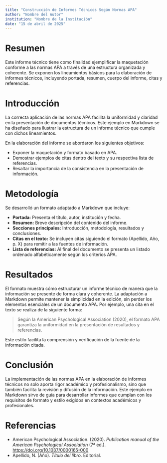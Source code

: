 ```yaml
---
title: "Construcción de Informes Técnicos Según Normas APA"
author: "Nombre del Autor"
institution: "Nombre de la Institución"
date: "15 de abril de 2025"
---
```


# Resumen

Este informe técnico tiene como finalidad ejemplificar la maquetación conforme a las normas APA a través de una estructura organizada y coherente. Se exponen los lineamientos básicos para la elaboración de informes técnicos, incluyendo portada, resumen, cuerpo del informe, citas y referencias.

# Introducción

La correcta aplicación de las normas APA facilita la uniformidad y claridad en la presentación de documentos técnicos. Este ejemplo en Markdown se ha diseñado para ilustrar la estructura de un informe técnico que cumple con dichos lineamientos.

En la elaboración del informe se abordaron los siguientes objetivos:
- Exponer la maquetación y formato basado en APA.
- Demostrar ejemplos de citas dentro del texto y su respectiva lista de referencias.
- Resaltar la importancia de la consistencia en la presentación de información.

# Metodología

Se desarrolló un formato adaptado a Markdown que incluye:

- **Portada:** Presenta el título, autor, institución y fecha.
- **Resumen:** Breve descripción del contenido del informe.
- **Secciones principales:** Introducción, metodología, resultados y conclusiones.
- **Citas en el texto:** Se incluyen citas siguiendo el formato (Apellido, Año, p. X) para remitir a las fuentes de información.
- **Lista de referencias:** Al final del documento se presenta un listado ordenado alfabéticamente según los criterios APA.

# Resultados

El formato muestra cómo estructurar un informe técnico de manera que la información se presente de forma clara y coherente. La adaptación a Markdown permite mantener la simplicidad en la edición, sin perder los elementos esenciales de un documento APA. Por ejemplo, una cita en el texto se realiza de la siguiente forma:

> Según la American Psychological Association (2020), el formato APA garantiza la uniformidad en la presentación de resultados y referencias.

Este estilo facilita la comprensión y verificación de la fuente de la información citada.

# Conclusión

La implementación de las normas APA en la elaboración de informes técnicos no solo aporta rigor académico y profesionalismo, sino que también facilita la revisión y difusión de la información. Este ejemplo en Markdown sirve de guía para desarrollar informes que cumplan con los requisitos de formato y estilo exigidos en contextos académicos y profesionales.

# Referencias

- American Psychological Association. (2020). *Publication manual of the American Psychological Association* (7ª ed.). https://doi.org/10.1037/0000165-000  
- Apellido, N. (Año). *Título del libro*. Editorial.

